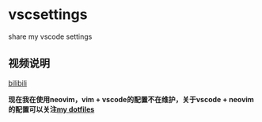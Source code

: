 # vscsettings
share my vscode settings

## 视频说明

[bilibili](https://www.bilibili.com/video/BV1HT4y1U74y/)

**现在我在使用neovim，vim + vscode的配置不在维护，关于vscode + neovim的配置可以关注[my dotfiles](https://github.com/horaoen/dotfiles.git)**
